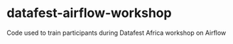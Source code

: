 # datafest-airflow-workshop
Code used to train participants during Datafest Africa workshop on Airflow
